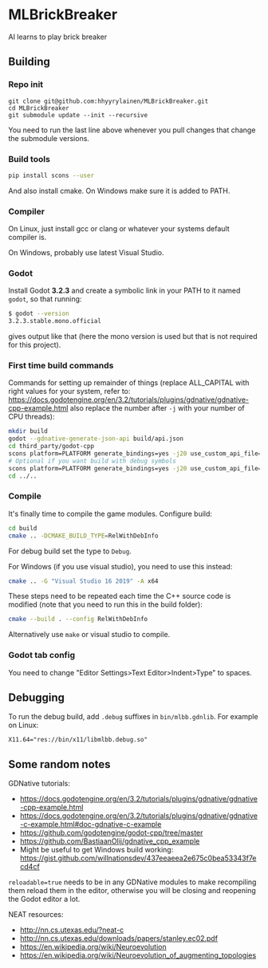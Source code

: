 # MLBrickBreaker
AI learns to play brick breaker

## Building

### Repo init

```
git clone git@github.com:hhyyrylainen/MLBrickBreaker.git
cd MLBrickBreaker
git submodule update --init --recursive
```

You need to run the last line above whenever you pull changes that
change the submodule versions.

### Build tools

```sh
pip install scons --user
```

And also install cmake. On Windows make sure it is added to PATH.

### Compiler

On Linux, just install gcc or clang or whatever your systems default compiler is.

On Windows, probably use latest Visual Studio.

### Godot

Install Godot **3.2.3** and create a symbolic link in your PATH to it named `godot`,
so that running:

```sh
$ godot --version
3.2.3.stable.mono.official
```

gives output like that (here the mono version is used but that is not
required for this project).


### First time build commands

Commands for setting up remainder of things (replace ALL_CAPITAL with
right values for your system, refer to:
https://docs.godotengine.org/en/3.2/tutorials/plugins/gdnative/gdnative-cpp-example.html
also replace the number after `-j` with your number of CPU threads):

```sh
mkdir build
godot --gdnative-generate-json-api build/api.json
cd third_party/godot-cpp
scons platform=PLATFORM generate_bindings=yes -j20 use_custom_api_file=yes custom_api_file=../../build/api.json bits=64 target=release
# Optional if you want build with debug symbols
scons platform=PLATFORM generate_bindings=yes -j20 use_custom_api_file=yes custom_api_file=../../build/api.json bits=64 target=debug
cd ../..
```

### Compile

It's finally time to compile the game modules. 
Configure build:

```sh
cd build
cmake .. -DCMAKE_BUILD_TYPE=RelWithDebInfo
```

For debug build set the type to `Debug`.


For Windows (if you use visual studio), you need to use this instead:
```sh
cmake .. -G "Visual Studio 16 2019" -A x64
```


These steps need to be repeated each time the C++ source code is modified
(note that you need to run this in the build folder):

```sh
cmake --build . --config RelWithDebInfo
```

Alternatively use `make` or visual studio to compile.

### Godot tab config

You need to change "Editor Settings>Text Editor>Indent>Type" to spaces.

## Debugging

To run the debug build, add `.debug` suffixes in `bin/mlbb.gdnlib`. For example on Linux:
```
X11.64="res://bin/x11/libmlbb.debug.so"
```



## Some random notes

GDNative tutorials:
- https://docs.godotengine.org/en/3.2/tutorials/plugins/gdnative/gdnative-cpp-example.html
- https://docs.godotengine.org/en/3.2/tutorials/plugins/gdnative/gdnative-c-example.html#doc-gdnative-c-example
- https://github.com/godotengine/godot-cpp/tree/master
- https://github.com/BastiaanOlij/gdnative_cpp_example
- Might be useful to get Windows build working: https://gist.github.com/willnationsdev/437eeaeea2e675c0bea53343f7ecd4cf

`reloadable=true` needs to be in any GDNative modules to make
recompiling them reload them in the editor, otherwise you will be
closing and reopening the Godot editor a lot.


NEAT resources:
- http://nn.cs.utexas.edu/?neat-c
- http://nn.cs.utexas.edu/downloads/papers/stanley.ec02.pdf
- https://en.wikipedia.org/wiki/Neuroevolution
- https://en.wikipedia.org/wiki/Neuroevolution_of_augmenting_topologies
